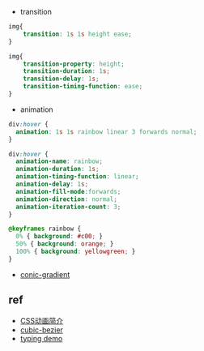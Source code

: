 + transition

```css
img{
    transition: 1s 1s height ease;
}

img{
    transition-property: height;
    transition-duration: 1s;
    transition-delay: 1s;
    transition-timing-function: ease;
}
```
+ animation

```css
div:hover {
  animation: 1s 1s rainbow linear 3 forwards normal;
}

div:hover {
  animation-name: rainbow;
  animation-duration: 1s;
  animation-timing-function: linear;
  animation-delay: 1s;
  animation-fill-mode:forwards;
  animation-direction: normal;
  animation-iteration-count: 3;
}

@keyframes rainbow {
  0% { background: #c00; }
  50% { background: orange; }
  100% { background: yellowgreen; }
}
```

+ [conic-gradient](https://www.cnblogs.com/coco1s/p/7079529.html)

## ref
+ [CSS动画简介](http://www.ruanyifeng.com/blog/2014/02/css_transition_and_animation.html)
+ [cubic-bezier](http://cubic-bezier.com/#.24,.95,.75,-0.05)
+ [typing demo](http://dabblet.com/gist/1745856)